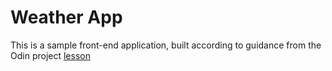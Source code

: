 # Weather App
This is a sample front-end application, built according to guidance from the Odin project [lesson](https://www.theodinproject.com/courses/javascript/lessons/weather-app)
